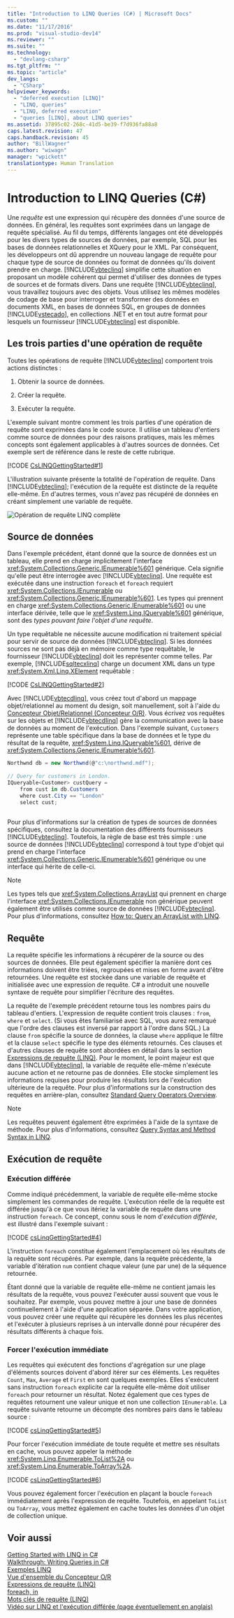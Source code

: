 ```yaml
---
title: "Introduction to LINQ Queries (C#) | Microsoft Docs"
ms.custom: ""
ms.date: "11/17/2016"
ms.prod: "visual-studio-dev14"
ms.reviewer: ""
ms.suite: ""
ms.technology: 
  - "devlang-csharp"
ms.tgt_pltfrm: ""
ms.topic: "article"
dev_langs: 
  - "CSharp"
helpviewer_keywords: 
  - "deferred execution [LINQ]"
  - "LINQ, queries"
  - "LINQ, deferred execution"
  - "queries [LINQ], about LINQ queries"
ms.assetid: 37895c02-268c-41d5-be39-f7d936fa88a8
caps.latest.revision: 47
caps.handback.revision: 45
author: "BillWagner"
ms.author: "wiwagn"
manager: "wpickett"
translationtype: Human Translation
---
```

# Introduction to LINQ Queries (C#)
Une *requête* est une expression qui récupère des données d'une source de données.  En général, les requêtes sont exprimées dans un langage de requête spécialisé.  Au fil du temps, différents langages ont été développés pour les divers types de sources de données, par exemple, SQL pour les bases de données relationnelles et XQuery pour le XML.  Par conséquent, les développeurs ont dû apprendre un nouveau langage de requête pour chaque type de source de données ou format de données qu'ils doivent prendre en charge.  [!INCLUDE[vbteclinq](../../../../csharp/includes/vbteclinq_md.md)] simplifie cette situation en proposant un modèle cohérent qui permet d'utiliser des données de types de sources et de formats divers.  Dans une requête [!INCLUDE[vbteclinq](../../../../csharp/includes/vbteclinq_md.md)], vous travaillez toujours avec des objets.  Vous utilisez les mêmes modèles de codage de base pour interroger et transformer des données en documents XML, en bases de données SQL, en groupes de données [!INCLUDE[vstecado](../../../../csharp/programming-guide/concepts/linq/includes/vstecado_md.md)], en collections .NET et en tout autre format pour lesquels un fournisseur [!INCLUDE[vbteclinq](../../../../csharp/includes/vbteclinq_md.md)] est disponible.  
  
## Les trois parties d'une opération de requête  
 Toutes les opérations de requête [!INCLUDE[vbteclinq](../../../../csharp/includes/vbteclinq_md.md)] comportent trois actions distinctes :  
  
1.  Obtenir la source de données.  
  
2.  Créer la requête.  
  
3.  Exécuter la requête.  
  
 L'exemple suivant montre comment les trois parties d'une opération de requête sont exprimées dans le code source.  Il utilise un tableau d'entiers comme source de données pour des raisons pratiques, mais les mêmes concepts sont également applicables à d'autres sources de données.  Cet exemple sert de référence dans le reste de cette rubrique.  
  
 [!CODE [CsLINQGettingStarted#1](../CodeSnippet/VS_Snippets_VBCSharp/CsLINQGettingStarted#1)]  
  
 L'illustration suivante présente la totalité de l'opération de requête.  Dans [!INCLUDE[vbteclinq](../../../../csharp/includes/vbteclinq_md.md)]; l'exécution de la requête est distincte de la requête elle\-même. En d'autres termes, vous n'avez pas récupéré de données en créant simplement une variable de requête.  
  
 ![Opération de requête LINQ complète](../../../../csharp/programming-guide/concepts/linq/media/linq_query.png "LINQ\_Query")  
  
## Source de données  
 Dans l'exemple précédent, étant donné que la source de données est un tableau, elle prend en charge implicitement l'interface <xref:System.Collections.Generic.IEnumerable%601> générique.  Cela signifie qu'elle peut être interrogée avec [!INCLUDE[vbteclinq](../../../../csharp/includes/vbteclinq_md.md)].  Une requête est exécutée dans une instruction `foreach` et `foreach` requiert <xref:System.Collections.IEnumerable> ou <xref:System.Collections.Generic.IEnumerable%601>.  Les types qui prennent en charge <xref:System.Collections.Generic.IEnumerable%601> ou une interface dérivée, telle que le <xref:System.Linq.IQueryable%601> générique, sont des *types pouvant faire l'objet d'une requête*.  
  
 Un type requêtable ne nécessite aucune modification ni traitement spécial pour servir de source de données [!INCLUDE[vbteclinq](../../../../csharp/includes/vbteclinq_md.md)].  Si les données sources ne sont pas déjà en mémoire comme type requêtable, le fournisseur [!INCLUDE[vbteclinq](../../../../csharp/includes/vbteclinq_md.md)] doit les représenter comme telles.  Par exemple, [!INCLUDE[sqltecxlinq](../../../../csharp/programming-guide/concepts/linq/includes/sqltecxlinq_md.md)] charge un document XML dans un type <xref:System.Xml.Linq.XElement> requêtable :  
  
 [!CODE [CsLINQGettingStarted#2](../CodeSnippet/VS_Snippets_VBCSharp/CsLINQGettingStarted#2)]  
  
 Avec [!INCLUDE[vbtecdlinq](../../../../csharp/includes/vbtecdlinq_md.md)], vous créez tout d'abord un mappage objet\/relationnel au moment du design, soit manuellement, soit à l'aide du [Concepteur Objet\/Relationnel \(Concepteur O\/R\)](/visual-studio/data-tools/linq-to-sql-tools-in-visual-studio2).  Vous écrivez vos requêtes sur les objets et [!INCLUDE[vbtecdlinq](../../../../csharp/includes/vbtecdlinq_md.md)] gère la communication avec la base de données au moment de l'exécution.  Dans l'exemple suivant, `Customers` représente une table spécifique dans la base de données et le type du résultat de la requête, <xref:System.Linq.IQueryable%601>, dérive de <xref:System.Collections.Generic.IEnumerable%601>.  
  
```c#  
Northwnd db = new Northwnd(@"c:\northwnd.mdf");  
  
// Query for customers in London.  
IQueryable<Customer> custQuery =  
    from cust in db.Customers  
    where cust.City == "London"  
    select cust;  
  
```  
  
 Pour plus d'informations sur la création de types de sources de données spécifiques, consultez la documentation des différents fournisseurs [!INCLUDE[vbteclinq](../../../../csharp/includes/vbteclinq_md.md)].  Toutefois, la règle de base est très simple : une source de données [!INCLUDE[vbteclinq](../../../../csharp/includes/vbteclinq_md.md)] correspond à tout type d'objet qui prend en charge l'interface <xref:System.Collections.Generic.IEnumerable%601> générique ou une interface qui hérite de celle\-ci.  
  
> [!NOTE]
>  Les types tels que <xref:System.Collections.ArrayList> qui prennent en charge l'interface <xref:System.Collections.IEnumerable> non générique peuvent également être utilisés comme source de données [!INCLUDE[vbteclinq](../../../../csharp/includes/vbteclinq_md.md)].  Pour plus d'informations, consultez [How to: Query an ArrayList with LINQ](../Topic/How%20to:%20Query%20an%20ArrayList%20with%20LINQ.md).  
  
##  <a name="query"></a> Requête  
 La requête spécifie les informations à récupérer de la source ou des sources de données.  Elle peut également spécifier la manière dont ces informations doivent être triées, regroupées et mises en forme avant d'être retournées.  Une requête est stockée dans une variable de requête et initialisée avec une expression de requête.  C\# a introduit une nouvelle syntaxe de requête pour simplifier l'écriture des requêtes.  
  
 La requête de l'exemple précédent retourne tous les nombres pairs du tableau d'entiers.  L'expression de requête contient trois clauses : `from`, `where` et `select`. \(Si vous êtes familiarisé avec SQL, vous aurez remarqué que l'ordre des clauses est inversé par rapport à l'ordre dans SQL.\) La clause `from` spécifie la source de données, la clause `where` applique le filtre et la clause `select` spécifie le type des éléments retournés.  Ces clauses et d'autres clauses de requête sont abordées en détail dans la section [Expressions de requête \(LINQ\)](../../../../csharp/programming-guide/linq-query-expressions/index.md).  Pour le moment, le point majeur est que dans [!INCLUDE[vbteclinq](../../../../csharp/includes/vbteclinq_md.md)], la variable de requête elle\-même n'exécute aucune action et ne retourne pas de données.  Elle stocke simplement les informations requises pour produire les résultats lors de l'exécution ultérieure de la requête.  Pour plus d'informations sur la construction des requêtes en arrière\-plan, consultez [Standard Query Operators Overview](../../../../visual-basic/programming-guide/concepts/linq/standard-query-operators-overview.md).  
  
> [!NOTE]
>  Les requêtes peuvent également être exprimées à l'aide de la syntaxe de méthode.  Pour plus d'informations, consultez [Query Syntax and Method Syntax in LINQ](../../../../csharp/programming-guide/concepts/linq/query-syntax-and-method-syntax-in-linq.md).  
  
## Exécution de requête  
  
### Exécution différée  
 Comme indiqué précédemment, la variable de requête elle\-même stocke simplement les commandes de requête.  L'exécution réelle de la requête est différée jusqu'à ce que vous itériez la variable de requête dans une instruction `foreach`.  Ce concept, connu sous le nom d'*exécution différée*, est illustré dans l'exemple suivant :  
  
 [!CODE [csLinqGettingStarted#4](../CodeSnippet/VS_Snippets_VBCSharp/CsLINQGettingStarted#4)]  
  
 L'instruction `foreach` constitue également l'emplacement où les résultats de la requête sont récupérés.  Par exemple, dans la requête précédente, la variable d'itération `num` contient chaque valeur \(une par une\) de la séquence retournée.  
  
 Étant donné que la variable de requête elle\-même ne contient jamais les résultats de la requête, vous pouvez l'exécuter aussi souvent que vous le souhaitez.  Par exemple, vous pouvez mettre à jour une base de données continuellement à l'aide d'une application séparée.  Dans votre application, vous pouvez créer une requête qui récupère les données les plus récentes et l'exécuter à plusieurs reprises à un intervalle donné pour récupérer des résultats différents à chaque fois.  
  
### Forcer l'exécution immédiate  
 Les requêtes qui exécutent des fonctions d'agrégation sur une plage d'éléments sources doivent d'abord itérer sur ces éléments.  Les requêtes `Count`, `Max`, `Average` et `First` en sont quelques exemples.  Elles s'exécutent sans instruction `foreach` explicite car la requête elle\-même doit utiliser `foreach` pour retourner un résultat.  Notez également que ces types de requêtes retournent une valeur unique et non une collection `IEnumerable`.  La requête suivante retourne un décompte des nombres pairs dans le tableau source :  
  
 [!CODE [csLinqGettingStarted#5](../CodeSnippet/VS_Snippets_VBCSharp/CsLINQGettingStarted#5)]  
  
 Pour forcer l'exécution immédiate de toute requête et mettre ses résultats en cache, vous pouvez appeler la méthode <xref:System.Linq.Enumerable.ToList%2A> ou <xref:System.Linq.Enumerable.ToArray%2A>.  
  
 [!CODE [csLinqGettingStarted#6](../CodeSnippet/VS_Snippets_VBCSharp/CsLINQGettingStarted#6)]  
  
 Vous pouvez également forcer l'exécution en plaçant la boucle `foreach` immédiatement après l'expression de requête.  Toutefois, en appelant `ToList` ou `ToArray`, vous mettez également en cache toutes les données d'un objet de collection unique.  
  
## Voir aussi  
 [Getting Started with LINQ in C\#](../../../../csharp/programming-guide/concepts/linq/getting-started-with-linq.md)   
 [Walkthrough: Writing Queries in C\#](../../../../csharp/programming-guide/concepts/linq/walkthrough-writing-queries-linq.md)   
 [Exemples LINQ](../Topic/LINQ%20Samples.md)   
 [Vue d'ensemble du Concepteur O\/R](../Topic/LINQ%20to%20SQL%20Tools%20in%20Visual%20Studio1.md)   
 [Expressions de requête \(LINQ\)](../../../../csharp/programming-guide/linq-query-expressions/index.md)   
 [foreach, in](../../../../csharp/language-reference/keywords/foreach-in.md)   
 [Mots clés de requête \(LINQ\)](../../../../csharp/language-reference/keywords/query-keywords.md)   
 [Vidéo sur LINQ et l'exécution différée \(page éventuellement en anglais\)](http://go.microsoft.com/fwlink/?LinkId=112414)